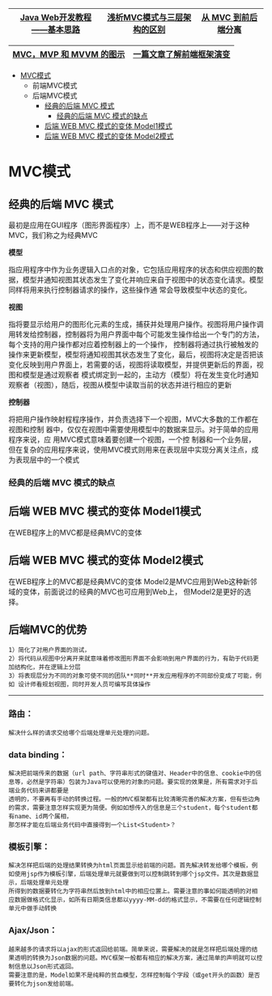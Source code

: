 
[Java Web开发教程——基本思路](https://zhuanlan.zhihu.com/p/20756940)|[浅析MVC模式与三层架构的区别](https://www.cnblogs.com/rainbow70626/p/4967478.html)|[从 MVC 到前后端分离 ](https://my.oschina.net/huangyong/blog/521891)|
---|---|---|

[MVC，MVP 和 MVVM 的图示](https://www.ruanyifeng.com/blog/2015/02/mvcmvp_mvvm.html)|[一篇文章了解前端框架演变](https://segmentfault.com/a/1190000015051472)|
---|---|

* [MVC模式](#MVC模式)
  * 前端MVC模式
  * 后端MVC模式
    * [经典的后端 MVC 模式](#经典的后端-MVC-模式)
      * [经典的后端 MVC 模式的缺点](#经典的后端-MVC-模式的缺点)
    * [后端 WEB MVC 模式的变体 Model1模式](#后端-WEB-MVC-模式的变体-Model1模式)
    * [后端 WEB MVC 模式的变体 Model2模式](#后端-WEB-MVC-模式的变体-Model2模式)
  
  
# MVC模式

## 经典的后端 MVC 模式

  最初是应用在GUI程序（图形界面程序）上，而不是WEB程序上——对于这种MVC，我们称之为经典MVC

  **模型**
  
  指应用程序中作为业务逻辑入口点的对象，它包括应用程序的状态和供应视图的数据，模型并通知视图其状态发生了变化并响应来自于视图中的状态变化请求。模型同样将用来执行控制器请求的操作，这些操作通
  常会导致模型中状态的变化。
  
  **视图**
  
  指将要显示给用户的图形化元素的生成，捕获并处理用户操作。视图将用户操作调用转发给控制器，控制器将为用户界面中每个可能发生操作给出一个专门的方法，每个支持的用户操作都对应着控制器上的一个操作，
  控制器将通过执行被触发的操作来更新模型，模型将通知视图其状态发生了变化，最后，视图将决定是否把该变化反映到用户界面上，若需要的话，视图将读取模型，并提供更新后的界面，视图和模型是通过观察者
  模式绑定到一起的，主动方（模型）将在发生变化时通知观察者（视图），随后，视图从模型中读取当前的状态并进行相应的更新
  
  **控制器**
  
  将把用户操作映射程程序操作，并负责选择下一个视图，MVC大多数的工作都在视图和控制  器中，仅仅在视图中需要使用模型中的数据来显示。对于简单的应用程序来说，应
  用MVC模式意味着要创建一个视图，一个控 制器和一个业务层， 但在复杂的应用程序来说，使用MVC模式则用来在表现层中实现分离关注点，成为表现层中的一个模式

### 经典的后端 MVC 模式的缺点



## 后端 WEB MVC 模式的变体 Model1模式
  
  在WEB程序上的MVC都是经典MVC的变体

## 后端 WEB MVC 模式的变体 Model2模式

  在WEB程序上的MVC都是经典MVC的变体
  Model2是MVC应用到Web这种新邻域的变体，前面说过的经典的MVC也可应用到Web上， 但Model2是更好的选择。





## 后端MVC的优势
   
    1）简化了对用户界面的测试，
    2）将代码从视图中分离开来就意味着修改图形界面不会影响到用户界面的行为，有助于代码更加结构化，并在逻辑上分层
    3）将表现层分为不同的对象可使不同的团队**同时**开发应用程序的不同部份变成了可能，例如 设计师看规划视图，同时开发人员可编写具体操作
   

----

### 路由：
    解决什么样的请求交给哪个后端处理单元处理的问题。

### data binding：
    解决把前端传来的数据（url path、字符串形式的键值对、Header中的信息、cookie中的信息等，必然是字符串）包装为Java可以使用的对象的问题。要实现的效果是，所有需求对于后端业务代码来讲都要是
    透明的，不要再有手动的转换过程。一般的MVC框架都有比较清晰完善的解决方案，但有些边角的需求，需要注意怎样实现更为简便。例如如想传入的信息是三个student，每个student都有name、id两个属相，
    那怎样才能在后端业务代码中直接得到一个List<Student>？

### 模板引擎：
    解决怎样把后端的处理结果转换为html页面显示给前端的问题。首先解决转发给哪个模板，例如使用jsp作为模板引擎，后端处理单元就要做到可以控制跳转到哪个jsp文件。其次是数据显示，后端处理单元处理
    所得到的数据要转化为字符串然后放到html中的相应位置上。需要注意的事如何能透明的对相应数据做格式化显示，如所有日期类信息都以yyyy-MM-dd的格式显示，不需要在任何逻辑控制单元中做手动转换

### Ajax/Json：
    越来越多的请求将以ajax的形式返回给前端。简单来说，需要解决的就是怎样把后端处理的结果透明的转换为Json数据的问题。MVC框架一般都有相应的解决方案，通过简单的声明就可以控制信息以Json形式返回。
    需要注意的是，Model如果不是纯粹的贫血模型，怎样控制每个字段（或get开头的函数）是否要转化为json发给前端。
